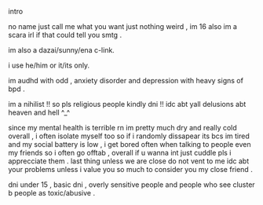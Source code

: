 intro 

no name just call me what you want just nothing weird , im 16 also im a scara irl if that could tell you smtg .

im also a dazai/sunny/ena c-link.

i use he/him or it/its only.

im audhd with odd , anxiety disorder and depression with heavy signs of bpd .

im a nihilist !! so pls religious people kindly dni !! idc abt yall delusions abt heaven and hell ^⁠_⁠^

since my mental health is terrible rn im pretty much dry and really cold overall , i often isolate myself too so if i randomly dissapear its bcs im tired and my social battery is low , i get bored often when talking to people even my friends so i often go offtab , overall if u wanna int just cuddle pls i apprecciate them .
last thing unless we are close do not vent to me idc abt your problems unless i value you so much to consider you my close friend .

dni under 15 , basic dni , overly sensitive people and people who see cluster b people as toxic/abusive .




